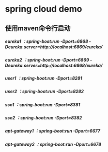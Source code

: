 # spring cloud demo

## 使用maven命令行启动

##### eureka1 ：spring-boot:run -Dport=6868 -Deureka.server=http://localhost:6869/eureka/
##### eureka2 ：spring-boot:run -Dport=6869 -Deureka.server=http://localhost:6868/eureka/

##### user1 ：spring-boot:run -Dport=8281
##### user2 ：spring-boot:run -Dport=8282

##### sso1 ：spring-boot:run -Dport=8381
##### sso2 ：spring-boot:run -Dport=8382

##### apt-gateway1 ：spring-boot:run -Dport=6677
##### apt-gateway2 ：spring-boot:run -Dport=6678
